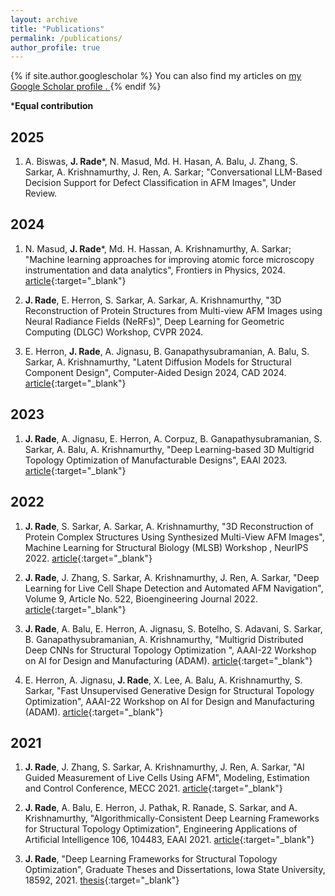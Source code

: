 ```yaml
---
layout: archive
title: "Publications"
permalink: /publications/
author_profile: true
---
```

{% if site.author.googlescholar %}
  You can also find my articles on
  <u>
    <a href="{{site.author.googlescholar}}" target="_blank">
      <i class="fa-brands fa-google"></i> my Google Scholar profile
    </a>.
  </u>
{% endif %}

***Equal contribution**

## 2025
1. A. Biswas, **J. Rade***, N. Masud, Md. H. Hasan, A. Balu, J. Zhang, S. Sarkar, A. Krishnamurthy, J. Ren, A. Sarkar; "Conversational LLM-Based Decision Support for Defect Classification in AFM Images", Under Review.

## 2024

1. N. Masud, **J. Rade***, Md. H. Hassan, A. Krishnamurthy, A. Sarkar; "Machine learning approaches for improving atomic force microscopy instrumentation and data analytics", Frontiers in Physics, 2024. [article](https://www.frontiersin.org/journals/physics/articles/10.3389/fphy.2024.1347648){:target="_blank"}

2. **J. Rade**, E. Herron, S. Sarkar, A. Sarkar, A. Krishnamurthy, "3D Reconstruction of Protein Structures from Multi-view AFM Images using Neural Radiance Fields (NeRFs)", Deep Learning for Geometric Computing (DLGC) Workshop, CVPR 2024. 

3. E. Herron, **J. Rade**, A. Jignasu, B. Ganapathysubramanian, A. Balu, S. Sarkar, A. Krishnamurthy, "Latent Diffusion Models for Structural Component Design", Computer-Aided Design 2024, CAD 2024. [article](https://www.sciencedirect.com/science/article/abs/pii/S0010448524000344){:target="_blank"}

## 2023

1. **J. Rade**, A. Jignasu, E. Herron, A. Corpuz, B. Ganapathysubramanian, S. Sarkar, A. Balu, A. Krishnamurthy, "Deep Learning-based 3D Multigrid Topology Optimization of Manufacturable Designs", EAAI 2023. [article](https://www.sciencedirect.com/science/article/pii/S0952197623012174?dgcid=author){:target="_blank"}

## 2022

1. **J. Rade**, S. Sarkar, A. Sarkar, A. Krishnamurthy, "3D Reconstruction of Protein Complex Structures Using Synthesized Multi-View AFM Images", Machine Learning for Structural Biology (MLSB) Workshop , NeurIPS 2022. [article](https://arxiv.org/abs/2211.14662){:target="_blank"}

2. **J. Rade**, J. Zhang, S. Sarkar, A. Krishnamurthy, J. Ren, A. Sarkar, "Deep Learning for Live Cell Shape Detection and Automated AFM Navigation", Volume 9, Article No. 522, Bioengineering Journal 2022. [article](https://www.mdpi.com/2306-5354/9/10/522){:target="_blank"}

3. **J. Rade**, A. Balu, E. Herron, A. Jignasu, S. Botelho, S. Adavani, S. Sarkar, B. Ganapathysubramanian, A. Krishnamurthy, "Multigrid Distributed Deep CNNs for Structural Topology Optimization ", AAAI-22 Workshop on AI for Design and Manufacturing (ADAM). [article](https://openreview.net/pdf?id=BJSHAXe-XZz){:target="_blank"}

4. E. Herron, A. Jignasu, **J. Rade**, X. Lee, A. Balu, A. Krishnamurthy, S. Sarkar, "Fast Unsupervised Generative Design for Structural Topology Optimization", AAAI-22 Workshop on AI for Design and Manufacturing (ADAM). [article](https://openreview.net/pdf?id=r7-mkF0QOCr){:target="_blank"}

## 2021

1. **J. Rade**, J. Zhang, S. Sarkar, A. Krishnamurthy, J. Ren, A. Sarkar, "AI Guided Measurement of Live Cells Using AFM", Modeling, Estimation and Control Conference, MECC 2021. [article](https://par.nsf.gov/servlets/purl/10310511){:target="_blank"}

2. **J. Rade**, A. Balu, E. Herron, J. Pathak, R. Ranade, S. Sarkar, and A. Krishnamurthy, "Algorithmically-Consistent Deep Learning Frameworks for Structural Topology Optimization", Engineering Applications of Artificial Intelligence 106, 104483, EAAI 2021. [article](https://www.sciencedirect.com/science/article/abs/pii/S0952197621003316){:target="_blank"}

3. **J. Rade**, "Deep Learning Frameworks for Structural Topology Optimization", Graduate Theses and Dissertations, Iowa State University, 18592, 2021. [thesis](https://doi.org/10.31274/etd-20210609-153){:target="_blank"}
